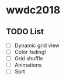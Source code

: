 # wwdc2018

## TODO List

- [ ] Dynamic grid view
- [ ] Color fading!
- [ ] Grid shuffle
- [ ] Animations
- [ ] Sort
